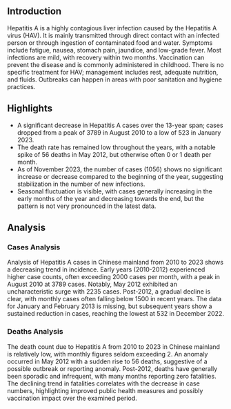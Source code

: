 ## Introduction

Hepatitis A is a highly contagious liver infection caused by the Hepatitis A virus (HAV). It is mainly transmitted through direct contact with an infected person or through ingestion of contaminated food and water. Symptoms include fatigue, nausea, stomach pain, jaundice, and low-grade fever. Most infections are mild, with recovery within two months. Vaccination can prevent the disease and is commonly administered in childhood. There is no specific treatment for HAV; management includes rest, adequate nutrition, and fluids. Outbreaks can happen in areas with poor sanitation and hygiene practices.
## Highlights

- A significant decrease in Hepatitis A cases over the 13-year span; cases dropped from a peak of 3789 in August 2010 to a low of 523 in January 2023. <br/>
- The death rate has remained low throughout the years, with a notable spike of 56 deaths in May 2012, but otherwise often 0 or 1 death per month. <br/>
- As of November 2023, the number of cases (1056) shows no significant increase or decrease compared to the beginning of the year, suggesting stabilization in the number of new infections. <br/>
- Seasonal fluctuation is visible, with cases generally increasing in the early months of the year and decreasing towards the end, but the pattern is not very pronounced in the latest data. <br/>
## Analysis

### Cases Analysis
Analysis of Hepatitis A cases in Chinese mainland from 2010 to 2023 shows a decreasing trend in incidence. Early years (2010-2012) experienced higher case counts, often exceeding 2000 cases per month, with a peak in August 2010 at 3789 cases. Notably, May 2012 exhibited an uncharacteristic surge with 2235 cases. Post-2012, a gradual decline is clear, with monthly cases often falling below 1500 in recent years. The data for January and February 2013 is missing, but subsequent years show a sustained reduction in cases, reaching the lowest at 532 in December 2022.

### Deaths Analysis
The death count due to Hepatitis A from 2010 to 2023 in Chinese mainland is relatively low, with monthly figures seldom exceeding 2. An anomaly occurred in May 2012 with a sudden rise to 56 deaths, suggestive of a possible outbreak or reporting anomaly. Post-2012, deaths have generally been sporadic and infrequent, with many months reporting zero fatalities. The declining trend in fatalities correlates with the decrease in case numbers, highlighting improved public health measures and possibly vaccination impact over the examined period.
